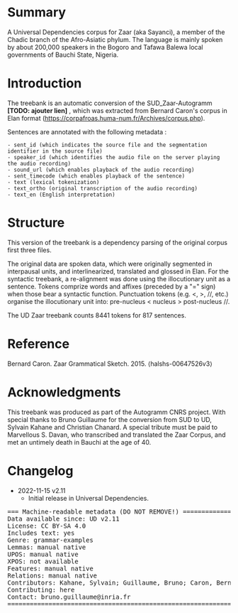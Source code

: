 # Summary

A Universal Dependencies corpus for Zaar (aka Sayanci), a member of the Chadic branch of the Afro-Asiatic phylum. The language is mainly spoken by about 200,000 speakers in the Bogoro and Tafawa Balewa local governments of Bauchi State, Nigeria.

# Introduction

The treebank is an automatic conversion of the SUD_Zaar-Autogramm <b>[TODO: ajouter lien]</b> , which was extracted from Bernard Caron's corpus in Elan format (https://corpafroas.huma-num.fr/Archives/corpus.php).

Sentences are annotated with the following metadata :

    - sent_id (which indicates the source file and the segmentation identifier in the source file)
    - speaker_id (which identifies the audio file on the server playing the audio recording)
    - sound_url (which enables playback of the audio recording)
    - seṅt_timecode (which enables playback of the sentence)
    - text (lexical tokenization)
    - text_ortho (original transcription of the audio recording)
    - text_en (English interpretation)
  

# Structure

This version of the treebank is a dependency parsing of the original corpus first three files. 

The original data are spoken data, which were originally segmented in interpausal units, and interlinearized, translated and glossed in Elan. For the syntactic treebank, a re-alignment was done using the illocutionary unit as a sentence. Tokens comprize words and affixes (preceded by a "=" sign) when those bear a syntactic function. Punctuation tokens (e.g. <, >, //, etc.) organise the illocutionary unit into: pre-nucleus < nucleus > post-nucleus //.

The UD Zaar treebank counts 8441 tokens for 817 sentences.


# Reference

Bernard Caron. Zaar Grammatical Sketch. 2015. ⟨halshs-00647526v3⟩

# Acknowledgments

This treebank was produced as part of the Autogramm CNRS project. With special thanks to Bruno Guillaume for the conversion from SUD to UD, Sylvain Kahane and Christian Chanard. A special tribute must be paid to Marvellous S. Davan, who transcribed and translated the Zaar Corpus, and met an untimely death in Bauchi at the age of 40. 

# Changelog

* 2022-11-15 v2.11
  * Initial release in Universal Dependencies.


<pre>
=== Machine-readable metadata (DO NOT REMOVE!) ================================
Data available since: UD v2.11
License: CC BY-SA 4.0
Includes text: yes
Genre: grammar-examples
Lemmas: manual native
UPOS: manual native
XPOS: not available
Features: manual native
Relations: manual native
Contributors: Kahane, Sylvain; Guillaume, Bruno; Caron, Bernard; Jiang, Katharine
Contributing: here
Contact: bruno.guillaume@inria.fr
===============================================================================
</pre>
